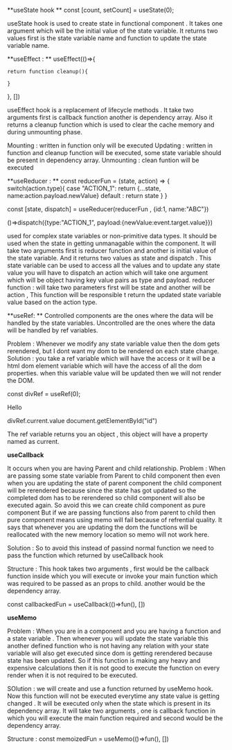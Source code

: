 **useState hook 
**
const [count, setCount] = useState(0);

useState hook is used to create state in functional component . It takes one argument which will be the initial value of the state variable. It returns two values first is the state variable name and function to update the state variable name.



**useEffect : 
** 
useEffect(()=>{
	
	return function cleanup(){

	}

}, [])

useEffect hook is a replacement of lifecycle methods . It take two arguments first is callback function another is dependency array. Also it returns a cleanup function which is used to clear the cache memory and during unmounting phase. 


Mounting : written in function only will be executed
Updating : written in function and cleanup function will be executed, some state variable should be present in dependency array.
Unmounting : clean funtion will be executed



**useReducer : 
**
const reducerFun = (state, action) => {
	switch(action.type){
		case "ACTION_1":
			return {...state, name:action.payload.newValue}
		default :
			return state
	}
}

const [state, dispatch] =  useReducer(reducerFun , {id:1, name:"ABC"})

()=>dispatch({type:"ACTION_1", payload:{newValue:event.target.value}})

used for complex state variables or non-primitive data types. It should be used when the state in getting unmanagable within the component.
It will take two arguments first is reducer function and another is  initial value of the state variable.
And it returns two values as state and dispatch . This state variable can be used to access all the values and to update any state value you will have to dispatch an action which will take one argument which will be object having key value pairs as type and payload. 
reducer function : will take two parameters first will be state and another will be action , This function will be responsible t return the updated state variable value based on the action type.


**useRef: 
**
Controlled components are the ones where the data will be handled by the state variables. 
Uncontrolled are the ones where the data will be handled by ref variables.

Problem : Whenever we modify any state variable value then the dom gets rerendered, but I dont want my dom to be rendered on each state change.
Solution : you take a ref variable which will have the access or it will be a html dom element variable which will have the access of all the dom properties. when this variable value will be updated then we will not render the DOM.



const divRef = useRef(0);

<div ref={divRef}>Hello</div>


divRef.current.value
document.getElementById("id")


The ref variable returns you an object , this object will have a property named as current.

**useCallback**

It occurs when you are having Parent and child relationship. 
Problem : When are passing some state variable from Parent to child component then even when you are updating the state of parent component the child component will be rerendered because since the state has got updated so the completed dom has to be rerendered so child component will also be executed again. So avoid this we can create child component as pure component
But if we are passing functions also from parent to child then pure component means using memo will fail because of refrential quality. It says that whenever you are updating the dom the functions will be reallocated with the new memory location so memo will not work here. 

Solution : So to avoid this instead of passind normal function we need to pass the function which returned by useCallback hook 

Structure : This hook takes two arguments , first would be the callback function inside which you will execute or invoke your main function which was required to be passed as an props to child. another would be the dependency array.

const callbackedFun = useCallback(()=>fun(), [])



**useMemo**

Problem : When you are in a component and you are having a function and a state variable . Then whenever you will update the state variable this another defined function who is not having any relation with your state variable will also get executed since dom is getting rerendered because state has been updated. 
So if this function is making any heavy and expensive calculations then it is not good to execute the function on every render when it is not required to be executed.

SOlution : we will create and use a function returned by useMemo hook. Now this function will not be executed everytime any state value is getting changed . It will be executed only when the state which is present in its dependency array.
It will take two arguments , one is callback function in which you will execute the main function required and second would be the dependency array.

Structure : const memoizedFun = useMemo(()=>fun(), []) 

